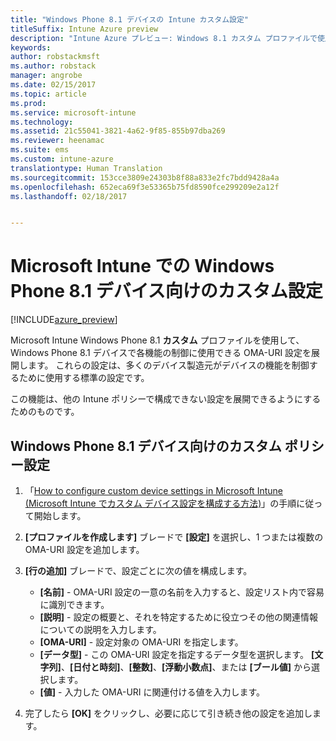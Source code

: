 ```yaml
---
title: "Windows Phone 8.1 デバイスの Intune カスタム設定"
titleSuffix: Intune Azure preview
description: "Intune Azure プレビュー: Windows 8.1 カスタム プロファイルで使用できる設定について説明します。"
keywords: 
author: robstackmsft
ms.author: robstack
manager: angrobe
ms.date: 02/15/2017
ms.topic: article
ms.prod: 
ms.service: microsoft-intune
ms.technology: 
ms.assetid: 21c55041-3821-4a62-9f85-855b97dba269
ms.reviewer: heenamac
ms.suite: ems
ms.custom: intune-azure
translationtype: Human Translation
ms.sourcegitcommit: 153cce3809e24303b8f88a833e2fc7bdd9428a4a
ms.openlocfilehash: 652eca69f3e53365b75fd8590fce299209e2a12f
ms.lasthandoff: 02/18/2017


---
```


# <a name="custom-settings-for-windows-phone-81-devices-in-microsoft-intune"></a>Microsoft Intune での Windows Phone 8.1 デバイス向けのカスタム設定

[!INCLUDE[azure_preview](../includes/azure_preview.md)]

Microsoft Intune Windows Phone 8.1 **カスタム** プロファイルを使用して、Windows Phone 8.1 デバイスで各機能の制御に使用できる OMA-URI 設定を展開します。 これらの設定は、多くのデバイス製造元がデバイスの機能を制御するために使用する標準の設定です。

この機能は、他の Intune ポリシーで構成できない設定を展開できるようにするためのものです。

## <a name="custom-policy-settings-for-windows-phone-81-devices"></a>Windows Phone 8.1 デバイス向けのカスタム ポリシー設定

1. 「[How to configure custom device settings in Microsoft Intune (Microsoft Intune でカスタム デバイス設定を構成する方法)](how-to-configure-custom-settings.md)」の手順に従って開始します。
2. **[プロファイルを作成します]** ブレードで **[設定]** を選択し、1 つまたは複数の OMA-URI 設定を追加します。
3. **[行の追加]** ブレードで、設定ごとに次の値を構成します。
    - **[名前]** - OMA-URI 設定の一意の名前を入力すると、設定リスト内で容易に識別できます。
    - **[説明]** - 設定の概要と、それを特定するために役立つその他の関連情報についての説明を入力します。
    - **[OMA-URI]** - 設定対象の OMA-URI を指定します。
    - **[データ型]** - この OMA-URI 設定を指定するデータ型を選択します。 **[文字列]**、**[日付と時刻]**、**[整数]**、**[浮動小数点]**、または **[ブール値]** から選択します。
    - **[値]** - 入力した OMA-URI に関連付ける値を入力します。

4. 完了したら **[OK]** をクリックし、必要に応じて引き続き他の設定を追加します。

